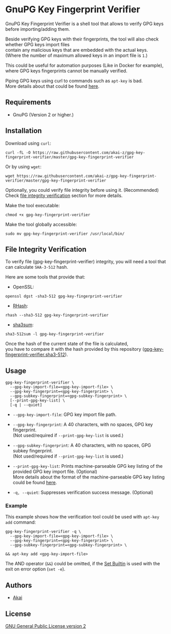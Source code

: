 # GnuPG Key Fingerprint Verifier

GnuPG Key Fingerprint Verifier is a shell tool that allows to verify GPG keys before importing/adding them.

Beside verifying GPG keys with their fingerprints, the tool will also check whether GPG keys import files  
contain any malicious keys that are embedded with the actual keys.  
(Where the number of maximum allowed keys in an import file is `1`.)

This could be useful for automation purposes (Like in Docker for example),  
where GPG keys fingerprints cannot be manually verified.

Piping GPG keys using curl to commands such as `apt-key` is bad.  
More details about that could be found [here](https://www.tablix.org/~avian/blog/archives/2017/08/on_piping_curl_to_apt_key/).

## Requirements

* GnuPG (Version 2 or higher.)

## Installation

Download using `curl`:
```
curl -fL -O https://raw.githubusercontent.com/akai-z/gpg-key-fingerprint-verifier/master/gpg-key-fingerprint-verifier
```

Or by using `wget`:
```
wget https://raw.githubusercontent.com/akai-z/gpg-key-fingerprint-verifier/master/gpg-key-fingerprint-verifier
```

Optionally, you could verify file integrity before using it. (Recommended)  
Check [file integrity verification](#file-integrity-verification) section for more details.

Make the tool executable:
```
chmod +x gpg-key-fingerprint-verifier
```

Make the tool globally accessible:
```
sudo mv gpg-key-fingerprint-verifier /usr/local/bin/
```

## File Integrity Verification

To verify file (gpg-key-fingerprint-verifier) integrity, you will need a tool that can calculate `SHA-3-512` hash.

Here are some tools that provide that:  
* OpenSSL:
```
openssl dgst -sha3-512 gpg-key-fingerprint-verifier
```

* [RHash](https://github.com/rhash/RHash):
```
rhash --sha3-512 gpg-key-fingerprint-verifier
```

* [sha3sum](https://github.com/maandree/sha3sum):
```
sha3-512sum -l gpg-key-fingerprint-verifier
```

Once the hash of the current state of the file is calculated,  
you have to compare it with the hash provided by this repository ([gpg-key-fingerprint-verifier.sha3-512](https://raw.githubusercontent.com/akai-z/gpg-key-fingerprint-verifier/master/gpg-key-fingerprint-verifier.sha3-512)).

## Usage

```
gpg-key-fingerprint-verifier \
  --gpg-key-import-file=<gpg-key-import-file> \
  --gpg-key-fingerprint=<gpg-key-fingerprint> \
  --gpg-subkey-fingerprint=<gpg-subkey-fingerprint> \
  [--print-gpg-key-list] \
  [-q | --quiet]
```

* `--gpg-key-import-file`: GPG key import file path.

* `--gpg-key-fingerprint`: A 40 characters, with no spaces, GPG key fingerprint.  
  (Not used/required if `--print-gpg-key-list` is used.)

* `--gpg-subkey-fingerprint`: A 40 characters, with no spaces, GPG subkey fingerprint.  
  (Not used/required if `--print-gpg-key-list` is used.)

* `--print-gpg-key-list`: Prints machine-parseable GPG key listing of the provided GPG key import file. (Optional)  
More details about the format of the machine-parseable GPG key listing could be found [here](https://git.gnupg.org/cgi-bin/gitweb.cgi?p=gnupg.git;a=blob_plain;f=doc/DETAILS).

* `-q, --quiet`: Suppresses verification success message. (Optional)

### Example

This example shows how the verification tool could be used with `apt-key add` command:
```
gpg-key-fingerprint-verifier -q \
  --gpg-key-import-file=<gpg-key-import-file> \
  --gpg-key-fingerprint=<gpg-key-fingerprint> \
  --gpg-subkey-fingerprint=<gpg-subkey-fingerprint> \

&& apt-key add <gpg-key-import-file>
```

The AND operator (`&&`) could be omitted, if the [Set Builtin](https://www.gnu.org/software/bash/manual/html_node/The-Set-Builtin.html) is used with the exit on error option (`set -e`).

## Authors

* [Akai](https://github.com/akai-z)

## License

[GNU General Public License version 2](LICENSE)
